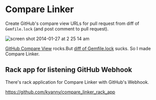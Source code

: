 Compare Linker
==============

Create GitHub's compare view URLs for pull request from diff of `Gemfile.lock` (and post comment to pull request).

![screen shot 2014-01-27 at 2 25 14 am](https://f.cloud.github.com/assets/10515/2004469/de374152-86ae-11e3-84a0-19e2ef40b959.png)

[GitHub Compare View](https://github.com/blog/612-introducing-github-compare-view) rocks.But [diff of Gemfile.lock](https://github.com/kyanny/compare_linker_demo/pull/14/files) sucks. So I made Compare Linker.

Rack app for listening GitHub Webhook
-------------------------------------

There's rack application for Compare Linker with GitHub's Webhook.

https://github.com/kyanny/compare_linker_rack_app
